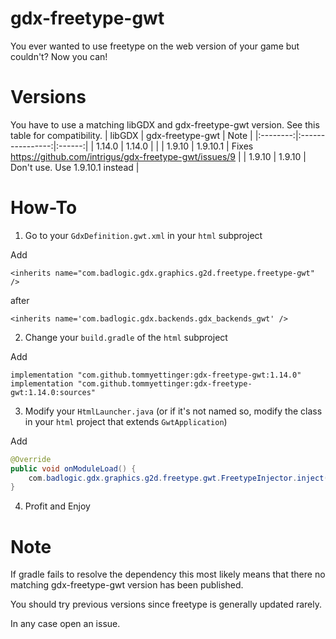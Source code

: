 # gdx-freetype-gwt

You ever wanted to use freetype on the web version of your game but couldn't? Now you can!

# Versions
You have to use a matching libGDX and gdx-freetype-gwt version.
See this table for compatibility.
| libGDX   | gdx-freetype-gwt |  Note  |
|:--------:|:----------------:|:------:|
| 1.14.0 | 1.14.0   |    |
| 1.9.10 | 1.9.10.1 |  Fixes https://github.com/intrigus/gdx-freetype-gwt/issues/9 |
| 1.9.10 | 1.9.10 |  Don't use. Use 1.9.10.1 instead |

# How-To
1. Go to your `GdxDefinition.gwt.xml` in your `html` subproject

Add 

`<inherits name="com.badlogic.gdx.graphics.g2d.freetype.freetype-gwt" />`

after 

`<inherits name='com.badlogic.gdx.backends.gdx_backends_gwt' />`

2. Change your `build.gradle` of the `html` subproject

Add 
````
implementation "com.github.tommyettinger:gdx-freetype-gwt:1.14.0"
implementation "com.github.tommyettinger:gdx-freetype-gwt:1.14.0:sources"
````

3. Modify your `HtmlLauncher.java` (or if it's not named so, modify the class in your `html` project that extends `GwtApplication`)

Add
````java
@Override
public void onModuleLoad() {
    com.badlogic.gdx.graphics.g2d.freetype.gwt.FreetypeInjector.inject(super::onModuleLoad);
}
````

4. Profit and Enjoy

# Note
If gradle fails to resolve the dependency this most likely means that there no matching gdx-freetype-gwt version has been published.

You should try previous versions since freetype is generally updated rarely.

In any case open an issue.
